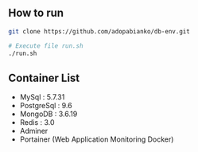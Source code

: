 ## How to run

```bash
git clone https://github.com/adopabianko/db-env.git

# Execute file run.sh
./run.sh
```

## Container List
- MySql : 5.7.31
- PostgreSql : 9.6
- MongoDB : 3.6.19
- Redis : 3.0
- Adminer
- Portainer (Web Application Monitoring Docker)
